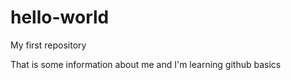 # hello-world
My first repository

That is some information about me and I'm learning github basics
